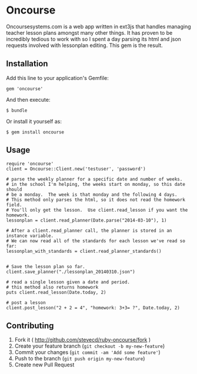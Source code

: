 # Oncourse

Oncoursesystems.com is a web app written in ext3js that handles managing teacher
lesson plans amongst many other things.  It has proven to be incredibly tedious to
work with so I spent a day parsing its html and json requests involved with lessonplan
editing.  This gem is the result.

## Installation

Add this line to your application's Gemfile:

    gem 'oncourse'

And then execute:

    $ bundle

Or install it yourself as:

    $ gem install oncourse

## Usage

    require 'oncourse'
    client = Oncourse::Client.new('testuser', 'password')

    # parse the weekly planner for a specific date and number of weeks.
    # in the school I'm helping, the weeks start on monday, so this date should
    # be a monday.  The week is that monday and the following 4 days.
    # This method only parses the html, so it does not read the homework field.
    # You'll only get the lesson.  Use client.read_lesson if you want the homework.
    lessonplan = client.read_planner(Date.parse("2014-03-10"), 1)

    # After a client.read_planner call, the planner is stored in an instance variable.
    # We can now read all of the standards for each lesson we've read so far:
    lessonplan_with_standards = client.read_planner_standards()
    

    # Save the lesson plan so far.
    client.save_planner("./lessonplan_20140310.json")

    # read a single lesson given a date and period.
    # this method also returns homework
    puts client.read_lesson(Date.today, 2)

    # post a lesson
    client.post_lesson("2 + 2 = 4", "homework: 3+3= ?", Date.today, 2)

## Contributing

1. Fork it ( http://github.com/stevecd/ruby-oncourse/fork )
2. Create your feature branch (`git checkout -b my-new-feature`)
3. Commit your changes (`git commit -am 'Add some feature'`)
4. Push to the branch (`git push origin my-new-feature`)
5. Create new Pull Request
